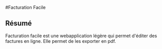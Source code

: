 #Facturation Facile

## Résumé

Facturation facile est une webapplication légère qui permet d'éditer des factures en ligne.
Elle permet de les exporter en pdf.
